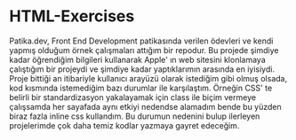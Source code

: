 # HTML-Exercises
Patika.dev, Front End Development patikasında verilen ödevleri ve kendi yapmış olduğum örnek çalışmaları attığım bir repodur.
Bu projede şimdiye kadar öğrendiğim bilgileri kullanarak Apple' ın web sitesini klonlamaya çalıştığım bir projeydi ve şimdiye kadar yaptıklarımın arasında en iyisiydi.
Proje bittiği an itibariyle kullanıcı arayüzü olarak istediğim gibi olmuş olsada, kod kısmında istemediğim bazı durumlar ile karşılaştım. Örneğin CSS' te 
belirli bir standardizasyon yakalayamak için class ile biçim vermeye çalışsamda her sayafada aynı etkiyi nedendse alamadım bende bu yüzden biraz fazla inline css kullandım. 
Bu durumun nedenini bulup ilerleyen projelerimde çok daha temiz kodlar yazmaya gayret edeceğim. 
